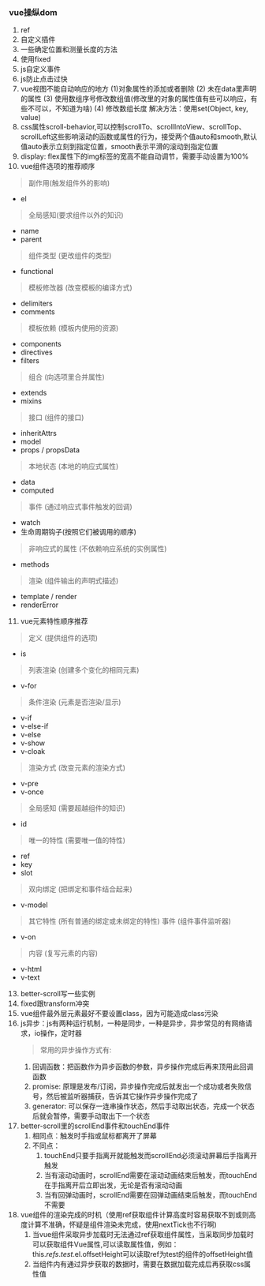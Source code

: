### vue操纵dom
1. ref
2. 自定义插件
3. 一些确定位置和测量长度的方法
4. 使用fixed
5. js自定义事件
6. js防止点击过快
7. vue视图不能自动响应的地方
(1)对象属性的添加或者删除 (2) 未在data里声明的属性 (3) 使用数组序号修改数组值(修改里的对象的属性值有些可以响应，有些不可以，不知道为啥) (4) 修改数组长度
解决方法：使用set(Object, key, value)
8. css属性scroll-behavior,可以控制scrollTo、scrollIntoView、scrollTop、scrollLeft这些影响滚动的函数或属性的行为，接受两个值auto和smooth,默认值auto表示立刻到指定位置，smooth表示平滑的滚动到指定位置
9. display: flex属性下的img标签的宽高不能自动调节，需要手动设置为100%
10. vue组件选项的推荐顺序
> 副作用(触发组件外的影响)
* el
> 全局感知(要求组件以外的知识)
* name
* parent
> 组件类型 (更改组件的类型)
* functional
> 模板修改器 (改变模板的编译方式)
* delimiters
* comments
> 模板依赖 (模板内使用的资源)
* components
* directives
* filters
> 组合 (向选项里合并属性)
* extends
* mixins
> 接口 (组件的接口)
* inheritAttrs
* model
* props / propsData
> 本地状态 (本地的响应式属性)
* data
* computed
> 事件 (通过响应式事件触发的回调)
* watch
* 生命周期钩子(按照它们被调用的顺序)
> 非响应式的属性 (不依赖响应系统的实例属性)
* methods
> 渲染 (组件输出的声明式描述)
* template / render
* renderError

11. vue元素特性顺序推荐
> 定义 (提供组件的选项)
* is
> 列表渲染 (创建多个变化的相同元素)
* v-for
> 条件渲染 (元素是否渲染/显示)
* v-if
* v-else-if
* v-else
* v-show
* v-cloak
> 渲染方式 (改变元素的渲染方式)
* v-pre
* v-once
> 全局感知 (需要超越组件的知识)
* id
> 唯一的特性 (需要唯一值的特性)
* ref
* key
* slot
> 双向绑定 (把绑定和事件结合起来)
* v-model
> 其它特性 (所有普通的绑定或未绑定的特性)
> 事件 (组件事件监听器)
* v-on
> 内容 (复写元素的内容)
* v-html
* v-text
13. better-scroll写一些实例
14. fixed跟transform冲突
15. vue组件最外层元素最好不要设置class，因为可能造成class污染
16. js异步：js有两种运行机制，一种是同步，一种是异步，异步常见的有网络请求，io操作，定时器
    > 常用的异步操作方式有: 
    1. 回调函数：把函数作为异步函数的参数，异步操作完成后再来顶用此回调函数
    2. promise: 原理是发布/订阅，异步操作完成后就发出一个成功或者失败信号，然后被监听器捕获，告诉其它操作异步操作完成了
    3. generator: 可以保存一连串操作状态，然后手动取出状态，完成一个状态后就会暂停，需要手动取出下一个状态
17. better-scroll里的scrollEnd事件和touchEnd事件
    1. 相同点：触发时手指或鼠标都离开了屏幕
    2. 不同点：
        1. touchEnd只要手指离开就能触发而scrollEnd必须滚动屏幕后手指离开触发
        2. 当有滚动动画时，scrollEnd需要在滚动动画结束后触发，而touchEnd在手指离开后立即出发，无论是否有滚动动画
        3. 当有回弹动画时，scrollEnd需要在回弹动画结束后触发，而touchEnd不需要
18. vue组件的渲染完成的时机（使用ref获取组件计算高度时容易获取不到或则高度计算不准确，怀疑是组件渲染未完成，使用nextTick也不行啊)
    1. 当vue组件采取异步加载时无法通过ref获取组件属性，当采取同步加载时可以获取组件Vue属性,可以读取属性值，例如：this.$refs.test.$el.offsetHeight可以读取ref为test的组件的offsetHeight值
    2. 当组件内有通过异步获取的数据时，需要在数据加载完成后再获取css属性值
